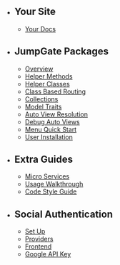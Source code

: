 - ## Your Site
    - [Your Docs](/docs/{{version}}/site-example)
    
- ## JumpGate Packages
    - [Overview](/docs/{{version}}/overview)
    - [Helper Methods](/docs/{{version}}/core-helper-methods)
    - [Helper Classes](/docs/{{version}}/core-helper-classes)
    - [Class Based Routing](/docs/{{version}}/core-class-based-routing)
    - [Collections](/docs/{{version}}/database-collections)
    - [Model Traits](/docs/{{version}}/database-traits)
    - [Auto View Resolution](/docs/{{version}}/views-usage)
    - [Debug Auto Views](/docs/{{version}}/views-debugging)
    - [Menu Quick Start](/docs/{{version}}/menu-quickstart)
    - [User Installation](/docs/{{version}}/users-install)

- ## Extra Guides
    - [Micro Services](/docs/{{version}}/jumpgate-micro-services)
    - [Usage Walkthrough](/docs/{{version}}/jumpgate-walkthrough)
    - [Code Style Guide](/docs/{{version}}/jumpgate-code-style)

- ## Social Authentication
    - [Set Up](/docs/{{version}}/users-social-setup)
    - [Providers](/docs/{{version}}/users-social-providers)
    - [Frontend](/docs/{{version}}/users-social-frontend)
    - [Google API Key](/docs/{{version}}/users-social-google)
